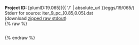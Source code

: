**Project ID:** [plumID:19.065]({{ '/' | absolute_url }}eggs/19/065/)  
Stderr for source:  iter_9_pc_[0.85,0.05].dat   
(download [zipped raw stdout](iter_9_pc_[0.85,0.05].dat.plumed.stdout.txt.zip))  
{% raw %}
<pre>
</pre>
{% endraw %}
